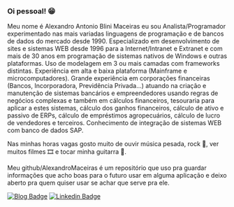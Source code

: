 
### Oi pessoal! 😁

<!--
**AlexandroMaceiras/alexandromaceiras** is a ✨ _special_ ✨ repository because its `README.md` (this file) appears on your GitHub profile.

Here are some ideas to get you started:

- 🔭 I’m currently working on ...
- 🌱 I’m currently learning ...
- 👯 I’m looking to collaborate on ...
- 🤔 I’m looking for help with ...
- 💬 Ask me about ...
- 📫 How to reach me: ...
- 😄 Pronouns: ...
- ⚡ Fun fact: ...
-->


 Meu nome é Alexandro Antonio Blini Maceiras eu sou Analista/Programador experimentado nas mais variadas linguagens de programação e de bancos de dados do mercado desde 1990. Especializado em desenvolvimento de sites e sistemas WEB desde 1996 para a Internet/Intranet e Extranet e com mais de 30 anos em programação de sistemas nativos de Windows e outras plataformas. Uso de modelagem em 3 ou mais camadas com frameworks distintas. Experiência em alta e baixa plataforma (Mainframe e microcomputadores). Grande experiência em corporações financeiras (Bancos, Incorporadora, Previdência Privada...) atuando na criação e manutenção de sistemas bancários e empreendedores usando regras de negócios complexas e também em cálculos financeiros, tesouraria para aplicar a estes sistemas, cálculo dos ganhos financeiros, cálculo de ativo e passivo de ERPs, cálculo de empréstimos agropecuários, cálculo de lucro de vendedores e terceiros. Conhecimento de integração de sistemas WEB com banco de dados SAP. 

 Nas minhas horas vagas gosto muito de ouvir música pesada, rock 🎵, ver muitos filmes 🎞️ e tocar minha guitarra 🎸.

 Meu github/AlexandroMaceiras é um repositório que uso pra guardar informações que acho boas para o futuro usar em alguma aplicação e deixo aberto pra quem quiser usar se achar que serve pra ele.


[![Blog Badge](https://img.shields.io/badge/Blog-www.maceiras.com.br-black)](http://www.maceiras.com.br/blog)
[![Linkedin Badge](https://img.shields.io/badge/-LinkedIn-blue?style=flat-square&logo=Linkedin&logoColor=white&link=https://www.linkedin.com/in/alexandro-maceiras/)](https://www.linkedin.com/in/alexandro-maceiras/)

<!--
[![Youtube Badge](https://img.shields.io/badge/-Youtube-FF0000?style=flat-square&labelColor=FF0000&logo=youtube&logoColor=white&link=https://youtube.com/c/FelipeFialhoDev)](https://youtube.com/c/FelipeFialhoDev)
[![Twitter Badge](https://img.shields.io/badge/-Twitter-1ca0f1?style=flat-square&labelColor=1ca0f1&logo=twitter&logoColor=white&link=https://twitter.com/felipefialho_)](https://twitter.com/felipefialho_)
-->

